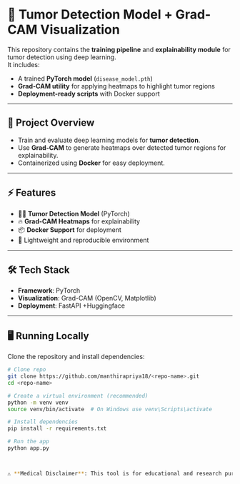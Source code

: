# 🧠 Tumor Detection Model + Grad-CAM Visualization  

This repository contains the **training pipeline** and **explainability module** for tumor detection using deep learning.  
It includes:  
- A trained **PyTorch model** (`disease_model.pth`)  
- **Grad-CAM utility** for applying heatmaps to highlight tumor regions  
- **Deployment-ready scripts** with Docker support  

---

## 🚀 Project Overview
- Train and evaluate deep learning models for **tumor detection**.  
- Use **Grad-CAM** to generate heatmaps over detected tumor regions for explainability.  
- Containerized using **Docker** for easy deployment.  


---

## ⚡ Features
- 🧑‍⚕️ **Tumor Detection Model** (PyTorch)  
- 🔥 **Grad-CAM Heatmaps** for explainability  
- 📦 **Docker Support** for deployment  
- 📜 Lightweight and reproducible environment  

---

## 🛠️ Tech Stack
- **Framework**: PyTorch  
- **Visualization**: Grad-CAM (OpenCV, Matplotlib)  
- **Deployment**: FastAPI +Huggingface

---

## 🖥️ Running Locally
Clone the repository and install dependencies:  

```bash
# Clone repo
git clone https://github.com/manthirapriya18/<repo-name>.git
cd <repo-name>

# Create a virtual environment (recommended)
python -m venv venv
source venv/bin/activate  # On Windows use venv\Scripts\activate

# Install dependencies
pip install -r requirements.txt

# Run the app
python app.py



⚠️ **Medical Disclaimer**: This tool is for educational and research purposes only. Always consult qualified medical professionals for diagnosis and treatment.

